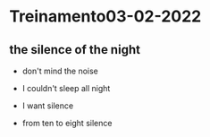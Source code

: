 # Treinamento03-02-2022

## the silence of the night

- don't mind the noise

- I couldn't sleep all night

- I want silence

- from ten to eight silence
